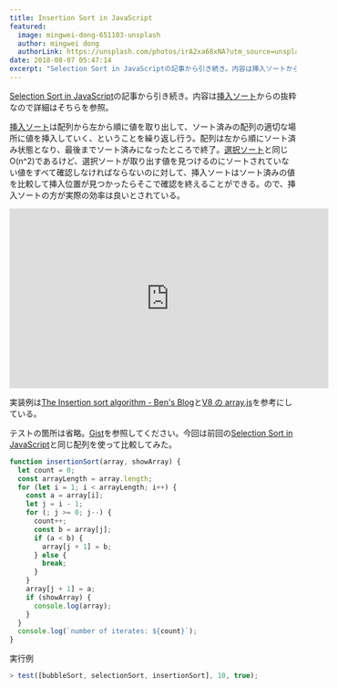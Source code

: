 ```yaml
---
title: Insertion Sort in JavaScript
featured:
  image: mingwei-dong-651103-unsplash
  author: mingwei dong
  authorLink: https://unsplash.com/photos/irA2xa68xNA?utm_source=unsplash&utm_medium=referral&utm_content=creditCopyText
date: 2018-08-07 05:47:14
excerpt: "Selection Sort in JavaScriptの記事から引き続き。内容は挿入ソートからの抜粋なので詳細はそちらを参照。"
---
```


[Selection Sort in JavaScript](https://memolog.org/2018/selection-sort-in-javascript.html)の記事から引き続き。内容は[挿入ソート](https://en.wikipedia.org/wiki/Insertion_sort)からの抜粋なので詳細はそちらを参照。

[挿入ソート](https://en.wikipedia.org/wiki/Insertion_sort)は配列から左から順に値を取り出して、ソート済みの配列の適切な場所に値を挿入していく、ということを繰り返し行う。配列は左から順にソート済み状態となり、最後までソート済みになったところで終了。[選択ソート](https://en.wikipedia.org/wiki/Selection_sort)と同じ O(n^2)であるけど、選択ソートが取り出す値を見つけるのにソートされていない値をすべて確認しなければならないのに対して、挿入ソートはソート済みの値を比較して挿入位置が見つかったらそこで確認を終えることができる。ので、挿入ソートの方が実際の効率は良いとされている。

<div class="youtube-wrapper"><iframe width="560" height="315" src="https://www.youtube-nocookie.com/embed/ROalU379l3U?si=LZ4Vjxb5U44sv1eX" title="YouTube video player" frameborder="0" allow="accelerometer; autoplay; clipboard-write; encrypted-media; gyroscope; picture-in-picture; web-share" referrerpolicy="strict-origin-when-cross-origin" allowfullscreen></iframe></div>

実装例は[The Insertion sort algorithm - Ben's Blog](http://blog.benoitvallon.com/sorting-algorithms-in-javascript/the-insertion-sort-algorithm/)と[V8 の array.js](https://github.com/v8/v8/blob/master/src/js/array.js#L645)を参考にしている。

テストの箇所は省略。[Gist](https://gist.github.com/memolog/9e9475a1b91770dd7b25d44904771fbb/6416fc2f3fcfff0c2e0b61fb01ea67c5f1a8b54c)を参照してください。今回は前回の[Selection Sort in JavaScript](https://memolog.org/2018/selection-sort-in-javascript.html)と同じ配列を使って比較してみた。

```javascript
function insertionSort(array, showArray) {
  let count = 0;
  const arrayLength = array.length;
  for (let i = 1; i < arrayLength; i++) {
    const a = array[i];
    let j = i - 1;
    for (; j >= 0; j--) {
      count++;
      const b = array[j];
      if (a < b) {
        array[j + 1] = b;
      } else {
        break;
      }
    }
    array[j + 1] = a;
    if (showArray) {
      console.log(array);
    }
  }
  console.log(`number of iterates: ${count}`);
}
```

実行例

```javascript
> test([bubbleSort, selectionSort, insertionSort], 10, true);
```
